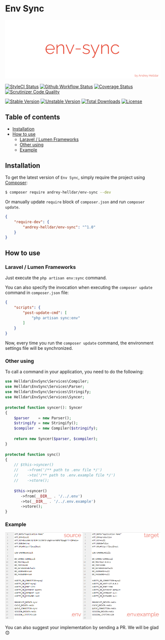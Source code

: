 # Env Sync

<p align="center">
    <img src="/.github/images/logo.png?raw=true" alt="Env Sync"/>
</p>

[![StyleCI Status][badge_styleci]][link_styleci]
[![Github Workflow Status][badge_build]][link_build]
[![Coverage Status][badge_coverage]][link_scrutinizer]
[![Scrutinizer Code Quality][badge_quality]][link_scrutinizer]

[![Stable Version][badge_stable]][link_packagist]
[![Unstable Version][badge_unstable]][link_packagist]
[![Total Downloads][badge_downloads]][link_packagist]
[![License][badge_license]][link_license]

## Table of contents

* [Installation](#installation)
* [How to use](#how-to-use)
    * [Laravel / Lumen Frameworks](#laravel--lumen-frameworks)
    * [Other using](#other-using)
    * [Example](#example)

## Installation

To get the latest version of `Env Sync`, simply require the project using [Composer](https://getcomposer.org):

```bash
$ composer require andrey-helldar/env-sync --dev
```

Or manually update `require` block of `composer.json` and run `composer update`.

```json
{
    "require-dev": {
        "andrey-helldar/env-sync": "^1.0"
    }
}
```

## How to use

### Laravel / Lumen Frameworks

Just execute the `php artisan env:sync` command.

You can also specify the invocation when executing the `composer update` command in `composer.json` file:

```json
{
    "scripts": {
        "post-update-cmd": [
            "php artisan sync:env"
        ]
    }
}
```

Now, every time you run the `composer update` command, the environment settings file will be synchronized.

### Other using

To call a command in your application, you need to do the following:

```php
use Helldar\EnvSync\Services\Compiler;
use Helldar\EnvSync\Services\Parser;
use Helldar\EnvSync\Services\Stringify;
use Helldar\EnvSync\Services\Syncer;

protected function syncer(): Syncer
{
    $parser    = new Parser();
    $stringify = new Stringify();
    $compiler  = new Compiler($stringify);

    return new Syncer($parser, $compiler);
}

protected function sync()
{
    // $this->syncer()
    //    ->from('/** path to .env file */')
    //    ->to('/** path to .env.example file */')
    //    ->store();

    $this->syncer()
       ->from(__DIR__ . '/../.env')
       ->to(__DIR__ . '/../.env.example')
       ->store();
}
```

### Example

<p align="center">
    <img src="/.github/images/compare.png?raw=true" alt="Example"/>
</p>

You can also suggest your implementation by sending a PR. We will be glad 😊

[badge_build]:          https://img.shields.io/github/workflow/status/andrey-helldar/env-sync/other?style=flat-square

[badge_downloads]:      https://img.shields.io/packagist/dt/andrey-helldar/env-sync.svg?style=flat-square

[badge_license]:        https://img.shields.io/packagist/l/andrey-helldar/env-sync.svg?style=flat-square

[badge_coverage]:       https://img.shields.io/scrutinizer/coverage/g/andrey-helldar/env-sync.svg?style=flat-square

[badge_quality]:        https://img.shields.io/scrutinizer/g/andrey-helldar/env-sync.svg?style=flat-square

[badge_stable]:         https://img.shields.io/github/v/release/andrey-helldar/env-sync?label=stable&style=flat-square

[badge_styleci]:        https://styleci.io/repos/333111450/shield

[badge_unstable]:       https://img.shields.io/badge/unstable-dev--main-orange?style=flat-square

[link_build]:           https://github.com/andrey-helldar/env-sync/actions

[link_license]:         LICENSE

[link_packagist]:       https://packagist.org/packages/andrey-helldar/env-sync

[link_scrutinizer]:     https://scrutinizer-ci.com/g/andrey-helldar/env-sync/?branch=main

[link_styleci]:         https://github.styleci.io/repos/333111450
